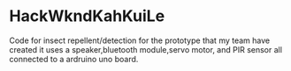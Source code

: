 # HackWkndKahKuiLe
Code for insect repellent/detection for the prototype that my team have created it uses a speaker,bluetooth module,servo motor, and PIR sensor all connected to a ardruino uno board.
